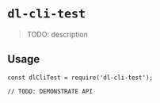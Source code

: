# `dl-cli-test`

> TODO: description

## Usage

```
const dlCliTest = require('dl-cli-test');

// TODO: DEMONSTRATE API
```
